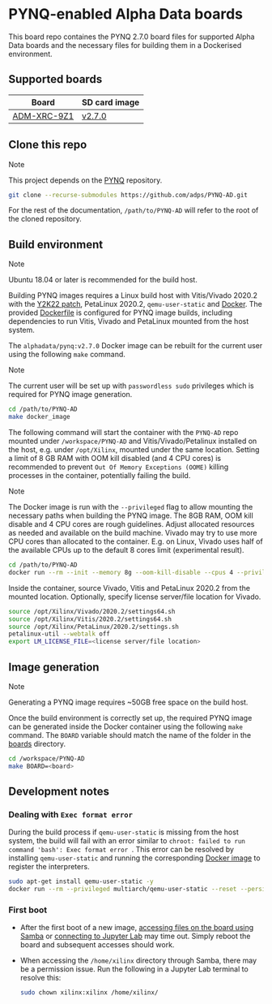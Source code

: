 # PYNQ-enabled Alpha Data boards

This board repo containes the PYNQ 2.7.0 board files for supported Alpha Data boards and the necessary files for building them in a Dockerised environment.

## Supported boards

| Board | SD card image |
| ----- | ------------- |
| [ADM-XRC-9Z1](https://alpha-data.com/product/adm-xrc-9z1/) | [v2.7.0](https://support.alpha-data.com/pub/pynq/v2.7.0/images/archive/admxrc9z1-2.7.0-v1.0.0.zip) |

## Clone this repo

> [!NOTE]
> This project depends on the [PYNQ](https://github.com/Xilinx/PYNQ) repository.

```bash
git clone --recurse-submodules https://github.com/adps/PYNQ-AD.git
```

For the rest of the documentation, `/path/to/PYNQ-AD` will refer to the root of the cloned repository.

## Build environment

> [!NOTE]
> Ubuntu 18.04 or later is recommended for the build host.

Building PYNQ images requires a Linux build host with Vitis/Vivado 2020.2 with the [Y2K22 patch](https://adaptivesupport.amd.com/s/article/76960?language=en_US), PetaLinux 2020.2, `qemu-user-static` and [Docker](https://docs.docker.com/engine/install/). The provided [Dockerfile](./Dockerfile) is configured for PYNQ image builds, including dependencies to run Vitis, Vivado and PetaLinux mounted from the host system.

The `alphadata/pynq:v2.7.0` Docker image can be rebuilt for the current user using the following `make` command.

> [!NOTE]
> The current user will be set up with `passwordless sudo` privileges which is required for PYNQ image generation.

```bash
cd /path/to/PYNQ-AD
make docker_image
```

The following command will start the container with the `PYNQ-AD` repo mounted under `/workspace/PYNQ-AD` and Vitis/Vivado/Petalinux installed on the host, e.g. under `/opt/Xilinx`, mounted under the same location. Setting a limit of 8 GB RAM with OOM kill disabled (and 4 CPU cores) is recommended to prevent `Out Of Memory Exceptions (OOME)` killing processes in the container, potentially failing the build.

> [!NOTE]
> The Docker image is run with the `--privileged` flag to allow mounting the necessary paths when building the PYNQ image.
> The 8GB RAM, OOM kill disable and 4 CPU cores are rough guidelines. Adjust allocated resources as needed and available on the build machine. Vivado may try to use more CPU cores than allocated to the container. E.g. on Linux, Vivado uses half of the available CPUs up to the default 8 cores limit (experimental result).

```bash
cd /path/to/PYNQ-AD
docker run --rm --init --memory 8g --oom-kill-disable --cpus 4 --privileged --volume .:/workspace/PYNQ-AD --volume /tmp --mount type=bind,src=/opt/Xilinx,dst=/opt/Xilinx,ro,consistency=cached -it alphadata/pynq:v2.7.0 bash
```

Inside the container, source Vivado, Vitis and PetaLinux 2020.2 from the mounted location. Optionally, specify license server/file location for Vivado.

```bash
source /opt/Xilinx/Vivado/2020.2/settings64.sh
source /opt/Xilinx/Vitis/2020.2/settings64.sh
source /opt/Xilinx/PetaLinux/2020.2/settings.sh
petalinux-util --webtalk off
export LM_LICENSE_FILE=<license server/file location>
```

## Image generation

> [!NOTE]
> Generating a PYNQ image requires ~50GB free space on the build host.

Once the build environment is correctly set up, the required PYNQ image can be generated inside the Docker container using the following `make` command. The `BOARD` variable should match the name of the folder in the [boards](./boards/) directory.

```bash
cd /workspace/PYNQ-AD
make BOARD=<board>
```

## Development notes

### Dealing with `Exec format error`

During the build process if `qemu-user-static` is missing from the host system, the build will fail with an error similar to `chroot: failed to run command 'bash': Exec format error
`. This error can be resolved by installing `qemu-user-static` and running the corresponding [Docker image](https://github.com/multiarch/qemu-user-static) to register the interpreters.

```bash
sudo apt-get install qemu-user-static -y
docker run --rm --privileged multiarch/qemu-user-static --reset --persistent yes
```

### First boot

- After the first boot of a new image, [accessing files on the board using Samba](https://pynq.readthedocs.io/en/v2.7.0/getting_started/pynq_sdcard_getting_started.html?highlight=samba#accessing-files-on-the-board) or [connecting to Jupyter Lab](https://pynq.readthedocs.io/en/v2.7.0/getting_started/pynq_sdcard_getting_started.html?highlight=samba#connecting-to-jupyter-notebook) may time out. Simply reboot the board and subsequent accesses should work.

- When accessing the `/home/xilinx` directory through Samba, there may be a permission issue. Run the following in a Jupyter Lab terminal to resolve this:

    ```bash
    sudo chown xilinx:xilinx /home/xilinx/
    ```
